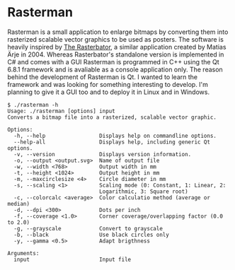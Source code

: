 # Rasterman

Rasterman is a small application to enlarge bitmaps by converting them into rasterized scalable vector graphics to be used as posters. The software is heavily inspired by [The Rasterbator](https://rasterbator.net/), a similar application created by Matias Ärje in 2004. Whereas Rasterbator's standalone version is implemented in C# and comes with a GUI Rasterman is programmed in C++ using the Qt 6.8.1 framework and is avaliable as a console application only. The reason behind the development of Rasterman is Qt. I wanted to learn the framework and was looking for something interesting to develop. I'm planning to give it a GUI too and to deploy it in Linux and in Windows. 

```
$ ./rasterman -h
Usage: ./rasterman [options] input
Converts a bitmap file into a rasterized, scalable vector graphic.

Options:
  -h, --help                 Displays help on commandline options.
  --help-all                 Displays help, including generic Qt options.
  -v, --version              Displays version information.
  -o, --output <output.svg>  Name of output file
  -w, --width <768>          Output width in mm
  -t, --height <1024>        Output height in mm
  -m, --maxcirclesize <4>    Circle diameter in mm
  -s, --scaling <1>          Scaling mode (0: Constant, 1: Linear, 2:
                             Logarithmic, 3: Square root)
  -c, --colorcalc <average>  Color calculatio method (average or median)
  -d, --dpi <300>            Dots per inch
  -f, --coverage <1.0>       Corner coverage/overlapping factor (0.0 to 2.0)
  -g, --grayscale            Convert to grayscale
  -b, --black                Use black circles only
  -y, --gamma <0.5>          Adapt brigthness

Arguments:
  input                      Input file

```